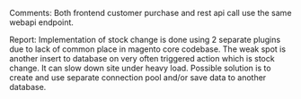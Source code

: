 Comments:
Both frontend customer purchase and rest api call use the same webapi endpoint.

Report:
Implementation of stock change is done using 2 separate plugins due to lack of common place in magento  core codebase.
The weak spot is another insert to database on very often triggered action which is stock change. It can slow down site under heavy load.
Possible solution is to create and use separate connection pool and/or save data to another database.